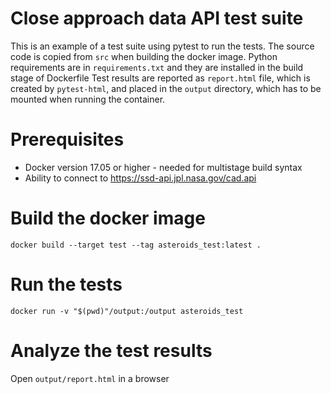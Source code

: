 # Close approach data API test suite
This is an example of a test suite using pytest to run the tests.
The source code is copied from `src` when building the docker image.
Python requirements are in `requirements.txt` and they are installed in the build stage of Dockerfile
Test results are reported as `report.html` file, which is created by `pytest-html`, and placed in the `output` directory, which has to be mounted when running the container.


# Prerequisites
* Docker version 17.05 or higher - needed for multistage build syntax
* Ability to connect to https://ssd-api.jpl.nasa.gov/cad.api

# Build the docker image
```shell
docker build --target test --tag asteroids_test:latest .
```

# Run the tests
```shell
docker run -v "$(pwd)"/output:/output asteroids_test
```

# Analyze the test results
Open `output/report.html` in a browser
